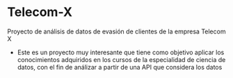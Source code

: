 # Telecom-X
Proyecto de análisis de datos de evasión de clientes de la empresa Telecom X
- Este es un proyecto muy interesante que tiene como objetivo aplicar los conocimientos adquiridos en los cursos de la especialidad de ciencia de datos, con el fin de análizar a partir de una API que considera los datos
